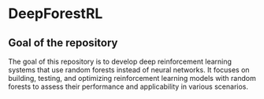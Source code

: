 # DeepForestRL
## Goal of the repository
The goal of this repository is to develop deep reinforcement learning systems that use random forests instead of neural networks. It focuses on building, testing, and optimizing reinforcement learning models with random forests to assess their performance and applicability in various scenarios.
